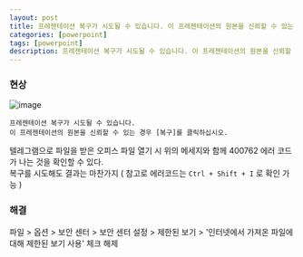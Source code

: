 ```yaml
---
layout: post
title: 프레젠테이션 복구가 시도될 수 있습니다. 이 프레젠테이션의 원본을 신뢰할 수 있는 경우 [복구]를 클릭하십시오.
categories: [powerpoint]
tags: [powerpoint]
description: 프레젠테이션 복구가 시도될 수 있습니다. 이 프레젠테이션의 원본을 신뢰할 수 있는 경우 [복구]를 클릭하십시오.
---
```


### 현상
![image](https://user-images.githubusercontent.com/288315/44446455-e28eb380-a61f-11e8-9796-f82ed17b97e4.png)  

```
프레젠테이션 복구가 시도될 수 있습니다. 
이 프레젠테이션의 원본을 신뢰할 수 있는 경우 [복구]를 클릭하십시오.
```
텔레그램으로 파일을 받은 오피스 파일 열기 시 위의 메세지와 함께 400762 에러 코드가 나는 것을 확인할 수 있다.  
복구를 시도해도 결과는 마찬가지 ( 참고로 에러코드는 `Ctrl + Shift + I` 로 확인 가능 ) 

### 해결
파일 > 옵션 > 보안 센터 > 보안 센터 설정 > 제한된 보기 > '인터넷에서 가져온 파일에 대해 제한된 보기 사용' 체크 해제

